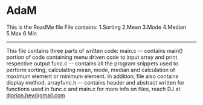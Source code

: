 # AdaM
This is the ReadMe file
File contains: 
1.Sorting
2.Mean
3.Mode
4.Median
5.Max
6.Min

-------------------------
This file contains three parts of written code:
main.c -- contains main() portion of code containing menu driven code to input array and print respective output
func.c -- contains all the program snippets used to perform sorting, calculating mean, mode, median and calculation of maximum element or minimum element. In addition, file also contains display method.
arrayfunc.h -- contains header and abstract written for functions used in func.c and main.c
for more info on files, reach DJ at djorion.hey@gmail.com
